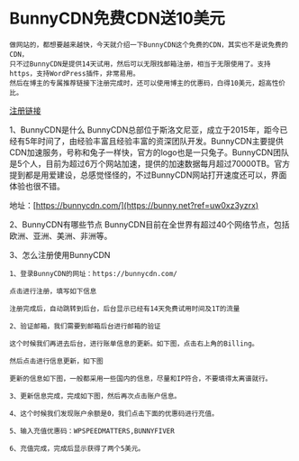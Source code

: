 # BunnyCDN免费CDN送10美元

```
做网站的，都想要越来越快，今天就介绍一下BunnyCDN这个免费的CDN，其实也不是说免费的CDN，
只不过BunnyCDN是提供14天试用，然后可以无限找邮箱注册，相当于无限使用了。支持https，支持WordPress插件，非常易用。
然后在博主的专属推荐链接下注册完成时，还可以使用博主的优惠码，白得10美元，超高性价比。
```
[注册链接](https://bunny.net?ref=uw0xz3yzrx)

1、BunnyCDN是什么
BunnyCDN总部位于斯洛文尼亚，成立于2015年，距今已经有5年时间了，由经验丰富且经验丰富的资深团队开发。BunnyCDN主要提供CDN加速服务，号称和兔子一样快，官方的logo也是一只兔子。BunnyCDN团队是5个人，目前为超过6万个网站加速，提供的加速数据每月超过70000TB。官方提到都是用爱建设，总感觉怪怪的，不过BunnyCDN网站打开速度还可以，界面体验也很不错。

地址：[https://bunnycdn.com/](https://bunny.net?ref=uw0xz3yzrx)


2、BunnyCDN有哪些节点
BunnyCDN目前在全世界有超过40个网络节点，包括欧洲、亚洲、美洲、非洲等。

3、怎么注册使用BunnyCDN

```
1、登录BunnyCDN的网址：https://bunnycdn.com/

点击进行注册，填写如下信息

注册完成后，自动跳转到后台，后台显示已经有14天免费试用时间及1T的流量

2、验证邮箱，我们需要到邮箱后台进行邮箱的验证

这个时候我们再进去后台，进行账单信息的更新。如下图，点击右上角的Billing。

然后点击进行信息更新，如下图

更新的信息如下图，一般都采用一些国内的信息，尽量和IP符合，不要填得太离谱就行。

3、更新信息完成，完成如下图，然后再次点击账户信息。

4、这个时候我们发现账户余额是0，我们点击下面的优惠码进行充值。

5、输入充值优惠码：WPSPEEDMATTERS,BUNNYFIVER

6、充值完成，完成后显示获得了两个5美元。
```
